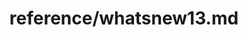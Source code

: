 ---
title: reference/whatsnew13.md
showAuthorInfo: false
redirect_path: https://kotlinlang.org/docs/whatsnew13.html
---